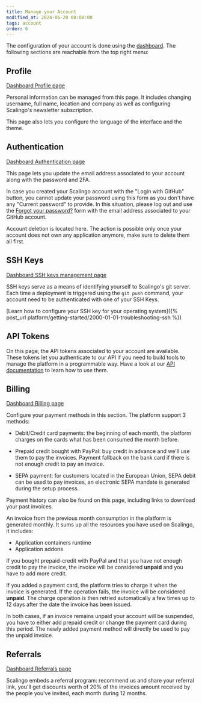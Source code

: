 ```yaml
---
title: Manage your Account
modified_at: 2024-06-20 00:00:00
tags: account
order: 6
---
```


The configuration of your account is done using the
[dashboard](https://dashboard.scalingo.com). The following sections are reachable from
the top right menu:

## Profile

[Dashboard Profile page](https://dashboard.scalingo.com/account)

Personal information can be managed from this page. It includes changing
username, full name, location and company as well as configuring Scalingo's newsletter
subscription.

This page also lets you configure the language of the interface and the theme.

## Authentication

[Dashboard Authentication page](https://dashboard.scalingo.com/account/authentication)

This page lets you update the email address associated to your account along with the password and 2FA.

In case you created your Scalingo account with the "Login with GitHub" button, you cannot update your password using this form as you don't have any "Current password" to provide. In this situation, please log out and use the [Forgot your password?](https://auth.scalingo.com/users/password/new) form with the email address associated to your GitHub account.

Account deletion is located here. The action is possible only once your account
does not own any application anymore, make sure to delete them all first.

## SSH Keys

[Dashboard SSH keys management page](https://dashboard.scalingo.com/account/keys)

SSH keys serve as a means of identifying yourself to Scalingo's git server.
Each time a deployment is triggered using the `git push` command, your account
need to be authenticated with one of your SSH Keys.

[Learn how to configure your SSH key for your operating system]({% post_url platform/getting-started/2000-01-01-troubleshooting-ssh %})

## API Tokens

On this page, the API tokens associated to your account are available. These
tokens let you authenticate to our API if you need to build tools to manage the
platform in a programmable way. Have a look at our [API
documentation](https://developers.scalingo.com) to learn how to use them.

## Billing

[Dashboard Billing page](https://dashboard.scalingo.com/billing)

Configure your payment methods in this section. The platform support 3 methods:

* Debit/Credit card payments: the beginning of each month, the platform charges
on the cards what has been consumed the month before.

* Prepaid credit bought with PayPal: buy credit in advance and we'll use them to pay
the invoices. Payment fallback on the bank card if there is not enough credit to
pay an invoice.

* SEPA payment: for customers located in the European Union, SEPA debit can be used to pay
invoices, an electronic SEPA mandate is generated during the setup process.

Payment history can also be found on this page, including links to download
your past invoices.

An invoice from the previous month consumption in the platform is generated
monthly. It sums up all the resources you have used on Scalingo, it includes:

* Application containers runtime
* Application addons

If you bought prepaid-credit with PayPal and that you have not enough credit to
pay the invoice, the invoice will be considered **unpaid** and you have to add
more credit.

If you added a payment card, the platform tries to charge it when the invoice
is generated. If the operation fails, the invoice will be considered
**unpaid**. The charge operation is then retried automatically a few times 
up to 12 days after the date the invoice has been issued.

In both cases, if an invoice remains unpaid your account will be
suspended, you have to either add prepaid credit or change the payment card
during this period. The newly added payment method will directly be used to pay
the unpaid invoice.

## Referrals

[Dashboard Referrals page](https://dashboard.scalingo.com/account/referrals)

Scalingo embeds a referral program: recommend us and share your referral link,
you'll get discounts worth of 20% of the invoices amount received by the people
you've invited, each month during 12 months.
